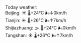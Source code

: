 Today weather:  
Beijing: ☀️ 🌡️+24°C 🌬️↓0km/h  
Tianjin: ☀️ 🌡️+26°C 🌬️↑7km/h  
Shijiazhuang: 🌫  🌡️+24°C 🌬️0km/h  
Tangshan: ☀️ 🌡️+26°C 🌬️↑7km/h  
